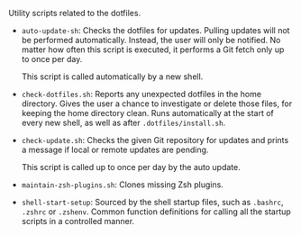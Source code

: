 Utility scripts related to the dotfiles.

* `auto-update-sh`:
  Checks the dotfiles for updates.
  Pulling updates will not be performed automatically.
  Instead, the user will only be notified.
  No matter how often this script is executed, it performs a Git fetch only up to once per day.
  
  This script is called automatically by a new shell.
* `check-dotfiles.sh`:
  Reports any unexpected dotfiles in the home directory.
  Gives the user a chance to investigate or delete those files, for keeping the home directory clean.
  Runs automatically at the start of every new shell, as well as after `.dotfiles/install.sh`.
* `check-update.sh`:
  Checks the given Git repository for updates and prints a message if local or remote updates are pending.

  This script is called up to once per day by the auto update.
* `maintain-zsh-plugins.sh`:
  Clones missing Zsh plugins.
* `shell-start-setup`:
  Sourced by the shell startup files, such as `.bashrc`, `.zshrc` or `.zshenv`.
  Common function definitions for calling all the startup scripts in a controlled manner.
